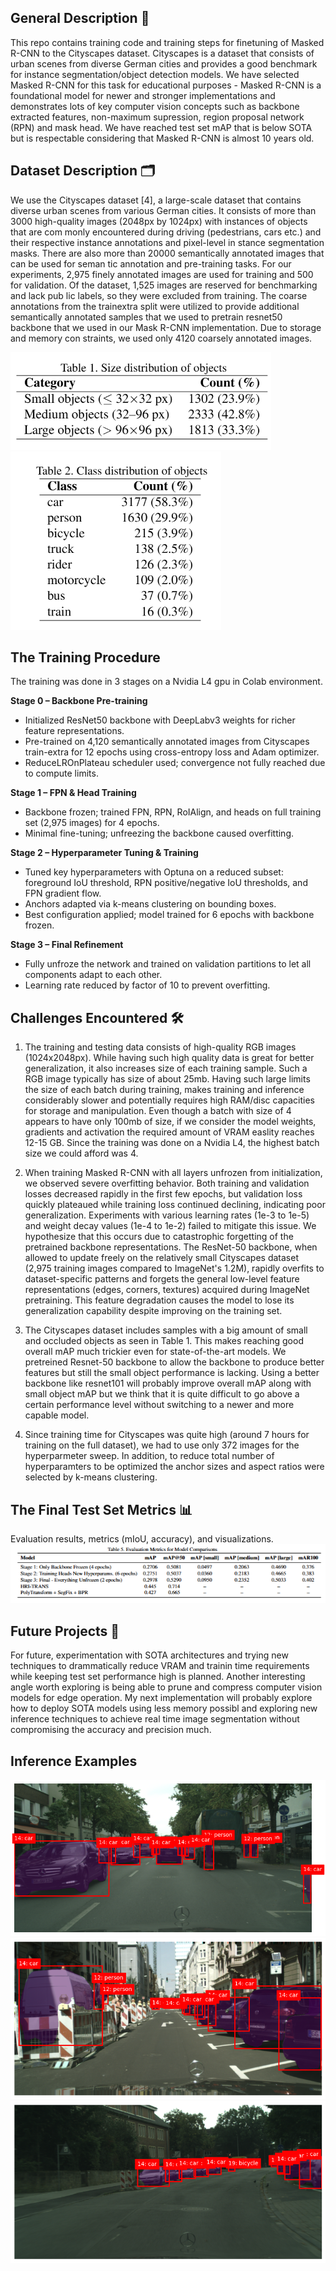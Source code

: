## General Description 📝
This repo contains training code and training steps for finetuning of Masked R-CNN to the Cityscapes dataset. Cityscapes is a dataset that consists of urban scenes from diverse German cities and provides a good benchmark for instance segmentation/object detection models. We have selected Masked R-CNN for this task for educational purposes - Masked R-CNN is a foundational model for newer and stronger implementations and demonstrates lots of key computer vision concepts such as backbone extracted features, non-maximum supression, region proposal network (RPN) and mask head. We have reached test set mAP that is below SOTA but is respectable considering that Masked R-CNN is almost 10 years old.
## Dataset Description 🗂️
We use the Cityscapes dataset [4], a large-scale dataset
 that contains diverse urban scenes from various German
 cities. It consists of more than 3000 high-quality images
 (2048px by 1024px) with instances of objects that are com
monly encountered during driving (pedestrians, cars etc.)
 and their respective instance annotations and pixel-level in
stance segmentation masks. There are also more than 20000
 semantically annotated images that can be used for seman
tic annotation and pre-training tasks.
 For our experiments, 2,975 finely annotated images are
 used for training and 500 for validation. Of the dataset,
 1,525 images are reserved for benchmarking and lack pub
lic labels, so they were excluded from training. The coarse
 annotations from the trainextra split were utilized to
 provide additional semantically annotated samples that we
 used to pretrain resnet50 backbone that we used in our Mask
 R-CNN implementation. Due to storage and memory con
straints, we used only 4120 coarsely annotated images.

![Alt text](images/size_dist_objects.png)
![Alt text](images/class_dist_objects.png)

## The Training Procedure 
The training was done in 3 stages on a Nvidia L4 gpu in Colab environment. 

**Stage 0 – Backbone Pre-training**  
- Initialized ResNet50 backbone with DeepLabv3 weights for richer feature representations.  
- Pre-trained on 4,120 semantically annotated images from Cityscapes train-extra for 12 epochs using cross-entropy loss and Adam optimizer.  
- ReduceLROnPlateau scheduler used; convergence not fully reached due to compute limits.  

**Stage 1 – FPN & Head Training**  
- Backbone frozen; trained FPN, RPN, RoIAlign, and heads on full training set (2,975 images) for 4 epochs.  
- Minimal fine-tuning; unfreezing the backbone caused overfitting.  

**Stage 2 – Hyperparameter Tuning & Training**  
- Tuned key hyperparameters with Optuna on a reduced subset: foreground IoU threshold, RPN positive/negative IoU thresholds, and FPN gradient flow.  
- Anchors adapted via k-means clustering on bounding boxes.  
- Best configuration applied; model trained for 6 epochs with backbone frozen.  

**Stage 3 – Final Refinement**  
- Fully unfroze the network and trained on validation partitions to let all components adapt to each other.  
- Learning rate reduced by factor of 10 to prevent overfitting.  

## Challenges Encountered 🛠️

1. The training and testing data consists of high-quality RGB images (1024x2048px). While having such high quality data is great for better generalization, it also increases size of each training sample. Such a      RGB image typically has size of about 25mb. Having such large limits the size of each batch during training, makes training and inference considerably slower and potentially requires high RAM/disc capacities      for storage and manipulation. Even though a batch with size of 4 appears to have only 100mb of size, if we consider the model weights, gradients and activation the required amount of VRAM easlity reaches 12-15
   GB. Since the training was done on a Nvidia L4, the highest batch size we could afford was 4.
2. When training Masked R-CNN with all layers unfrozen from initialization, we observed severe overfitting behavior. Both training and validation losses decreased rapidly in the first few epochs, but validation      loss quickly plateaued while training loss continued declining, indicating poor generalization. Experiments with various learning rates (1e-3 to 1e-5) and weight decay values (1e-4 to 1e-2) failed to mitigate     this issue.
   We hypothesize that this occurs due to catastrophic forgetting of the pretrained backbone representations. The ResNet-50 backbone, when allowed to update freely on the relatively small Cityscapes dataset          (2,975 training images compared to ImageNet's 1.2M), rapidly overfits to dataset-specific patterns and forgets the general low-level feature representations (edges, corners, textures) acquired during ImageNet     pretraining. This feature degradation causes the model to lose its generalization capability despite improving on the training set.

3. The Cityscapes dataset includes samples with a big amount of small and occluded objects as seen in Table 1. This makes reaching good overall mAP much trickier even for state-of-the-art models. We pretreined       Resnet-50 backbone to allow the backbone to produce better features but still the small object performance is lacking. Using a better backbone like resnet101 will probably improve overall mAP along with small
   object mAP but we think that it is quite difficult to go above a certain performance level without switching to a newer and more capable model.

4. Since training time for Cityscapes was quite high (around 7 hours for training on the full dataset), we had to use only 372 images for the hyperparmeter sweep. In addition, to reduce total number of    
   hyperparamters to be optimized the anchor sizes and aspect ratios were selected by k-means clustering. 
   

## The Final Test Set Metrics 📊
Evaluation results, metrics (mIoU, accuracy), and visualizations.
![Alt text](images/performance_table.png)


## Future Projects 🚀

For future, experimentation with SOTA architectures and trying new techniques to drammatically reduce VRAM and trainin time requirements while keeping test set performance high is planned. Another interesting angle worth exploring is being able to prune and compress computer vision models for edge operation. My next implementation will probably explore how to deploy SOTA models using less memory possibl and exploring new inference techniques to achieve real time image segmentation without compromising the accuracy and precision much. 


## Inference Examples
![Alt text](inference_examples/inf1.png)
![Alt text](inference_examples/inf2.png)
![Alt text](inference_examples/inf3.png)







